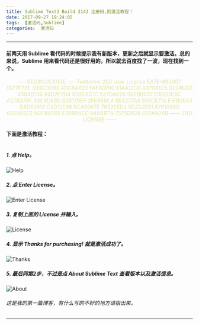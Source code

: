 ```yaml
---
title: Sublime Text3 Build 3143 注册码,附激活教程！
date: 2017-09-27 19:24:05
tags:  [激活码,Sublime]
categories:  激活码
---
```

----
#### 前两天用 Sublime 看代码的时候提示我有新版本，更新之后就显示要激活。总的来说，Sublime 用来看代码还是很好用的，所以就去百度找了一波，现在找到一个。
<font color=#e2e3a1>
	<center>
		—– BEGIN LICENSE —–  
		TwitterInc  
		200 User License  
		EA7E-890007  
		1D77F72E 390CDD93 4DCBA022 FAF60790  
		61AA12C0 A37081C5 D0316412 4584D136  
		94D7F7D4 95BC8C1C 527DA828 560BB037  
		D1EDDD8C AE7B379F 50C9D69D B35179EF  
		2FE898C4 8E4277A8 555CE714 E1FB0E43  
		D5D52613 C3D12E98 BC49967F 7652EED2  
		9D2D2E61 67610860 6D338B72 5CF95C69  
		E36B85CC 84991F19 7575D828 470A92AB  
		—— END LICENSE ——
	</center>
</font>

#### 下面是激活教程：</br><br>
##### 1. 点 Help。
![Help](http://wx2.sinaimg.cn/mw690/005KFv1Tgy1fjxtswit48j311y0lcwet.jpg)
##### 2. 点 Enter License。
![Enter License](http://wx1.sinaimg.cn/large/005KFv1Tgy1fjxtsx71zfj311y0lc0t6.jpg)
##### 3. 复制上面的 License 并输入。
![License](http://wx1.sinaimg.cn/mw690/005KFv1Tgy1fjxtsxmw7wj311y0lcabi.jpg)
##### 4. 显示 Thanks for purchasing! 就是激活成功了。
![Thanks](http://wx4.sinaimg.cn/large/005KFv1Tgy1fjxtsy21mvj311y0lcq3n.jpg)
##### 5. 最后同第2步，不过是点 About Sublime Text 查看版本以及激活信息。
![About](http://wx1.sinaimg.cn/mw690/005KFv1Tgy1fjxtsyp57dj311y0lcgme.jpg)

###### *这是我的第一篇博客，有什么写的不好的地方请指出来。*

----